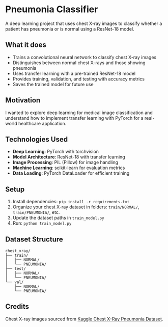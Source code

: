 # Pneumonia Classifier

A deep learning project that uses chest X-ray images to classify whether a patient has pneumonia or is normal using a ResNet-18 model.

## What it does

- Trains a convolutional neural network to classify chest X-ray images
- Distinguishes between normal chest X-rays and those showing pneumonia
- Uses transfer learning with a pre-trained ResNet-18 model
- Provides training, validation, and testing with accuracy metrics
- Saves the trained model for future use

## Motivation

I wanted to explore deep learning for medical image classification and understand how to implement transfer learning with PyTorch for a real-world healthcare application.

## Technologies Used

- **Deep Learning**: PyTorch with torchvision
- **Model Architecture**: ResNet-18 with transfer learning
- **Image Processing**: PIL (Pillow) for image handling
- **Machine Learning**: scikit-learn for evaluation metrics
- **Data Loading**: PyTorch DataLoader for efficient training

## Setup

1. Install dependencies: `pip install -r requirements.txt`
2. Organize your chest X-ray dataset in folders: `train/NORMAL/`, `train/PNEUMONIA/`, etc.
3. Update the dataset paths in `train_model.py`
4. Run: `python train_model.py`

## Dataset Structure

```
chest_xray/
├── train/
│   ├── NORMAL/
│   └── PNEUMONIA/
├── test/
│   ├── NORMAL/
│   └── PNEUMONIA/
└── val/
    ├── NORMAL/
    └── PNEUMONIA/
```

## Credits

Chest X-ray images sourced from [Kaggle Chest X-Ray Pneumonia Dataset](https://www.kaggle.com/datasets/paultimothymooney/chest-xray-pneumonia).
